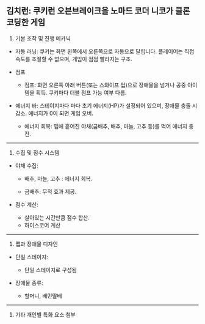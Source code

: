 김치런: 쿠키런 오븐브레이크을 노마드 코더 니코가 클론 코딩한 게임
---

1. 기본 조작 및 진행 메카닉

- 자동 러닝: 쿠키는 화면 왼쪽에서 오른쪽으로 자동으로 달립니다. 플레이어는 직접 속도를 조절할 수 없으며, 게임이 점점 빨라지는 구조.
    
- 점프
    
    - 점프: 화면 오른쪽 아래 버튼(또는 스와이프 업)으로 장애물을 넘거나 공중 아이템을 획득. 쿠키마다 더블 점프 가능 여부 다름.
        
- 에너지 바: 스테이지마다 마다 초기 에너지(HP)가 설정되어 있으며, 장애물 충돌 시 감소. 에너지가 0이 되면 게임 오버.
    
    - 에너지 회복: 맵에 흩어진 야채(금배추, 배추, 마늘, 고추 등)를 먹어 에너지 충전.
        

---

1. 수집 및 점수 시스템

- 야채 수집:
    
    - 배추, 마늘, 고추 : 에너지 회복.
        
    - 금배추: 무적 효과 제공.
        
- 점수 계산:
    
    - 살아있는 시간만큼 점수 합산.
    - 하이스코어 계산
        
---


1. 맵과 장애물 디자인

- 단일 스테이지:
    
    - 단일 스테이지로 구성됨

- 장애물 종류:
    
    - 할머니, 배민딸배
        

---

1. 기타 개인별 특화 요소 첨부